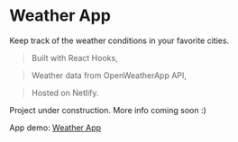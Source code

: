 # Weather App

Keep track of the weather conditions in your favorite cities.

> Built with React Hooks,

> Weather data from OpenWeatherApp API,

> Hosted on Netlify.

Project under construction. More info coming soon :)

App demo: [Weather App](https://dejanantic-weather-app.netlify.app/)
